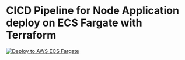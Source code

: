 # CICD Pipeline for Node Application deploy on ECS Fargate with Terraform

[![Deploy to AWS ECS Fargate](https://github.com/AshutoshAM2002/pearlthrough/blob/actions/workflows/aws-ecs.yml/badge.svg?branch=master)](https://github.com/AshutoshAM2002/pearlthrough/blob/actions/workflows/aws-ecs.yml/badge.svg?branch=master)